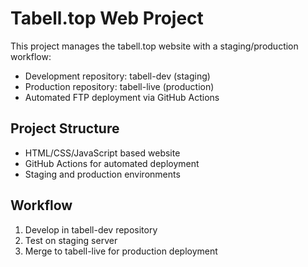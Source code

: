 # Tabell.top Web Project

This project manages the tabell.top website with a staging/production workflow:
- Development repository: tabell-dev (staging)
- Production repository: tabell-live (production)
- Automated FTP deployment via GitHub Actions

## Project Structure
- HTML/CSS/JavaScript based website
- GitHub Actions for automated deployment
- Staging and production environments

## Workflow
1. Develop in tabell-dev repository
2. Test on staging server
3. Merge to tabell-live for production deployment